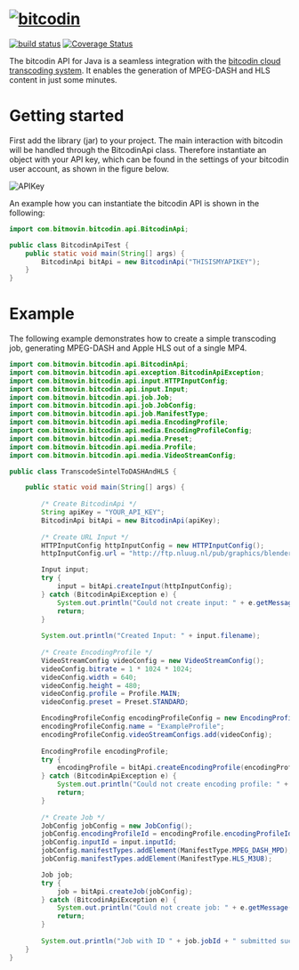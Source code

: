# [![bitcodin](http://www.bitcodin.com/wp-content/uploads/2014/10/bitcodin-small.gif)](http://www.bitcodin.com)
[![build status](https://travis-ci.org/bitmovin/bitcodin-java.svg)](https://travis-ci.org/bitmovin/bitcodin-java) 
[![Coverage Status](https://coveralls.io/repos/bitmovin/bitcodin-java/badge.svg?branch=master)](https://coveralls.io/r/bitmovin/bitcodin-java?branch=master)

The bitcodin API for Java is a seamless integration with the [bitcodin cloud transcoding system](http://www.bitcodin.com). It enables the generation of MPEG-DASH and HLS content in just some minutes.

# Getting started
First add the library (jar) to your project. The main interaction with bitcodin will be handled through the BitcodinApi class. Therefore instantiate an object with your API key, which can be found in the settings of your bitcodin user account, as shown in the figure below.

![APIKey](http://www.bitcodin.com/wp-content/uploads/2015/06/api_key.png)

An example how you can instantiate the bitcodin API is shown in the following:

```java
import com.bitmovin.bitcodin.api.BitcodinApi;

public class BitcodinApiTest {
    public static void main(String[] args) {
        BitcodinApi bitApi = new BitcodinApi("THISISMYAPIKEY");
    }
}
```
# Example
The following example demonstrates how to create a simple transcoding job, generating MPEG-DASH and Apple HLS out of a single MP4.
```java
import com.bitmovin.bitcodin.api.BitcodinApi;
import com.bitmovin.bitcodin.api.exception.BitcodinApiException;
import com.bitmovin.bitcodin.api.input.HTTPInputConfig;
import com.bitmovin.bitcodin.api.input.Input;
import com.bitmovin.bitcodin.api.job.Job;
import com.bitmovin.bitcodin.api.job.JobConfig;
import com.bitmovin.bitcodin.api.job.ManifestType;
import com.bitmovin.bitcodin.api.media.EncodingProfile;
import com.bitmovin.bitcodin.api.media.EncodingProfileConfig;
import com.bitmovin.bitcodin.api.media.Preset;
import com.bitmovin.bitcodin.api.media.Profile;
import com.bitmovin.bitcodin.api.media.VideoStreamConfig;

public class TranscodeSintelToDASHAndHLS {

    public static void main(String[] args) {
        
        /* Create BitcodinApi */
        String apiKey = "YOUR_API_KEY";
        BitcodinApi bitApi = new BitcodinApi(apiKey);
        
        /* Create URL Input */
        HTTPInputConfig httpInputConfig = new HTTPInputConfig();
        httpInputConfig.url = "http://ftp.nluug.nl/pub/graphics/blender/demo/movies/Sintel.2010.720p.mkv";

        Input input;
        try {
            input = bitApi.createInput(httpInputConfig);
        } catch (BitcodinApiException e) {
            System.out.println("Could not create input: " + e.getMessage());
            return;
        }
        
        System.out.println("Created Input: " + input.filename);
        
        /* Create EncodingProfile */
        VideoStreamConfig videoConfig = new VideoStreamConfig();
        videoConfig.bitrate = 1 * 1024 * 1024;
        videoConfig.width = 640;
        videoConfig.height = 480;
        videoConfig.profile = Profile.MAIN;
        videoConfig.preset = Preset.STANDARD;

        EncodingProfileConfig encodingProfileConfig = new EncodingProfileConfig();
        encodingProfileConfig.name = "ExampleProfile";
        encodingProfileConfig.videoStreamConfigs.add(videoConfig);
        
        EncodingProfile encodingProfile;
        try {
            encodingProfile = bitApi.createEncodingProfile(encodingProfileConfig);
        } catch (BitcodinApiException e) {
            System.out.println("Could not create encoding profile: " + e.getMessage());
            return;
        }
        
        /* Create Job */
        JobConfig jobConfig = new JobConfig();
        jobConfig.encodingProfileId = encodingProfile.encodingProfileId;
        jobConfig.inputId = input.inputId;
        jobConfig.manifestTypes.addElement(ManifestType.MPEG_DASH_MPD);
        jobConfig.manifestTypes.addElement(ManifestType.HLS_M3U8);

        Job job;
        try {
            job = bitApi.createJob(jobConfig);
        } catch (BitcodinApiException e) {
            System.out.println("Could not create job: " + e.getMessage());
            return;
        }
        
        System.out.println("Job with ID " + job.jobId + " submitted successfully!");
    }
}
```

